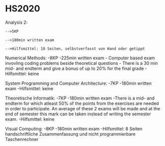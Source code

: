 # HS2020

Analysis 2:

	-->5KP

	-->180min written exam

	-->Hilfsmittel: 10 Seiten, selbstverfasst von Hand oder getippt

Numerical Methods:
	-8KP
	-225min written exam
	- Computer based exam invovling coding problems beside theoretical questions
	- There is a 30 min mid- and endterm and give a bonus of up to 20% for the final grade
	- Hilfsmittel: keine

System Programming and Computer Architecture:
	-7KP
	-180min written exam
	-Hilfsmittel: keine

Theoretische Informatik:
	-7KP
	-180min written exam
	-There is a mid- and endterm for which atleast 50% of the points from the exercises are needed in order to participate. An average of these
	 2 exams will be made and at the end of semester this mark can be taken instead of writing the semester exam.
	-Hilfsmittel: keine

Visual Computing:
	-8KP
	-180min written exam
	-Hilfsmittel: 8 Seiten handschriftliche Zusammenfassung und nicht programmierbare Taschenrechner
